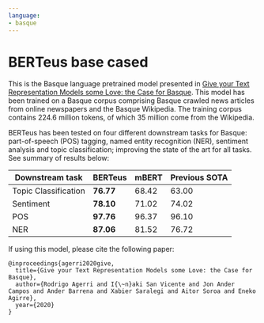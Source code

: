 ```yaml
---
language:
- basque
---
```


# BERTeus base cased

This is the Basque language pretrained model presented in [Give your Text Representation Models some Love: the Case for Basque](https://arxiv.org/pdf/2004.00033.pdf). This model has been trained on a Basque corpus comprising Basque crawled news articles from online newspapers and the Basque Wikipedia. The training corpus contains 224.6 million tokens, of which 35 million come from the Wikipedia.

BERTeus has been tested on four different downstream tasks for Basque: part-of-speech (POS) tagging, named entity recognition (NER), sentiment analysis and topic classification; improving the state of the art for all tasks. See summary of results below:


| Downstream task | BERTeus | mBERT | Previous SOTA |
| --------------- | ------- | ------| ------------- |
| Topic Classification	  | **76.77**   | 68.42 | 63.00 	    |
| Sentiment    	  | **78.10**   | 71.02 | 74.02 	    |
| POS   	  | **97.76**   | 96.37 | 96.10 	    |
| NER    	  | **87.06**   | 81.52 | 76.72 	    |


If using this model, please cite the following paper:
```
@inproceedings{agerri2020give,
  title={Give your Text Representation Models some Love: the Case for Basque},
  author={Rodrigo Agerri and I{\~n}aki San Vicente and Jon Ander Campos and Ander Barrena and Xabier Saralegi and Aitor Soroa and Eneko Agirre},
  year={2020}
}
```
